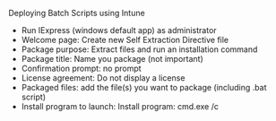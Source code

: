 Deploying Batch Scripts using Intune

- Run IExpress (windows default app) as administrator
- Welcome page: Create new Self Extraction Directive file
- Package purpose: Extract files and run an installation command
- Package title: Name you package (not important)
- Confirmation prompt: no prompt
- License agreement: Do not display a license
- Packaged files: add the file(s) you want to package (including .bat script)
- Install program to launch: Install program: cmd.exe /c <script>.bat
- Show window: Hidden
- Finished message: No message
- Package Name and Options: browse where you want your exe to be saved. Check the options "Hide File Extracting Progress Animation from User" & "Store files using Long File Name inside Package"
- Configure restart: Only restart if needed
- Save Self Extracting Directive: browse where you want your SED file to be saved.
- Create package